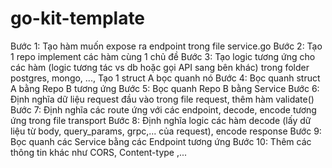 # go-kit-template

Bước 1: Tạo hàm muốn expose ra endpoint trong file service.go
Bước 2: Tạo 1 repo implement các hàm cùng 1 chủ đề
Bước 3: Tạo logic tương ứng cho các hàm (logic tương tác vs db hoặc gọi API sang bên khác) trong folder postgres, mongo, ..., Tạo 1 struct A bọc quanh nó
Bước 4: Bọc quanh struct A bằng Repo B tương ứng
Bước 5: Bọc quanh Repo B bằng Service
Bước 6: Định nghĩa dữ liệu request đầu vào trong file request, thêm hàm validate()
Bước 7: Định nghĩa các route ứng với các endpoint, decode, encode tương ứng trong file transport
Bước 8: Định nghĩa logic các hàm decode (lấy dữ liệu từ body, query_params, grpc,... của request), encode response
Bước 9: Bọc quanh các Service bằng các Endpoint tương ứng
Bước 10: Thêm các thông tin khác như CORS, Content-type ,...
